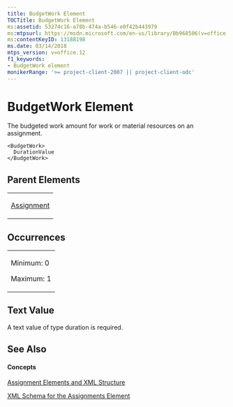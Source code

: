 ```yaml
---
title: BudgetWork Element
TOCTitle: BudgetWork Element
ms:assetid: 53274c16-a78b-474a-b546-e0f42b443979
ms:mtpsurl: https://msdn.microsoft.com/en-us/library/Bb968506(v=office.12)
ms:contentKeyID: 13188198
ms.date: 03/14/2018
mtps_version: v=office.12
f1_keywords:
- BudgetWork element
monikerRange: '>= project-client-2007 || project-client-odc'
---
```


# BudgetWork Element




The budgeted work amount for work or material resources on an assignment.

    <BudgetWork>
      DurationValue
    </BudgetWork>

## Parent Elements

<table>
<colgroup>
<col style="width: 100%" />
</colgroup>
<tbody>
<tr class="odd">
<td><p><a href="assignment-element.md">Assignment</a></p></td>
</tr>
</tbody>
</table>

## Occurrences

<table>
<colgroup>
<col style="width: 100%" />
</colgroup>
<tbody>
<tr class="odd">
<td><p>Minimum: 0</p>
<p>Maximum: 1</p></td>
</tr>
</tbody>
</table>

## Text Value

A text value of type duration is required.

## See Also

#### Concepts

[Assignment Elements and XML Structure](assignment-elements-and-xml-structure.md)

[XML Schema for the Assignments Element](xml-schema-for-the-assignments-element.md)

